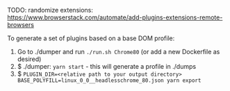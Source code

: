 TODO: randomize extensions:
https://www.browserstack.com/automate/add-plugins-extensions-remote-browsers

To generate a set of plugins based on a base DOM profile:
1. Go to ./dumper and run `./run.sh Chrome80` (or add a new Dockerfile as desired)
2. $ ./dumper: `yarn start` - this will generate a profile in ./dumps
3. $ `PLUGIN_DIR=<relative path to your output directory> BASE_POLYFILL=linux_0_0__headlesschrome_80.json yarn export`
